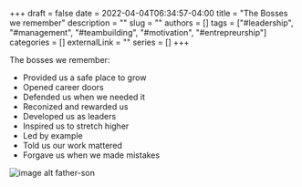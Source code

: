 +++ 
draft = false
date = 2022-04-04T06:34:57-04:00
title = "The Bosses we remember"
description = ""
slug = ""
authors = []
tags = ["#leadership", "#management", "#teambuilding", "#motivation", "#entrepreurship"]
categories = []
externalLink = ""
series = []
+++

The bosses we remember:
* Provided us a safe place to grow
* Opened career doors
* Defended us when we needed it
* Reconized and rewarded us
* Developed us as leaders
* Inspired us to stretch higher
* Led by example
* Told us our work mattered
* Forgave us when we made mistakes

![image alt father-son](/images/father-son.jpg)
